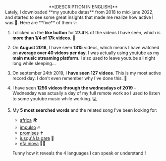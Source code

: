<center>**[DESCRIPTION IN ENGLISH]**</center>   
Lately, I downloaded **my youtube datas** from 2018 to mid-june 2022, and started to see some great insights that made me realize how active I was 🤔. Here are **five** of them 💡:

1. I clicked on the **like button** for **27.4%** of the videos I have seen, which is **more than 1/4 of 17k videos**. 🎥 

2. On **August 2018**, I have seen **1315** videos, which means I have watched on **average over 40 videos per day**. I was actually using youtube as my **main music streaming platform**. I also used to leave youtube all night long while sleeping...

3. On september 24th 2019, I **have seen 127 videos**. This is my most active record day. I don't even remember why I've done this. 🤯

4. I have seen **1256 videos through the wednesdays of 2019** - Wednesday was actually a day of my full remote work so I used to listen to some youtube music while working. 💻

5. My **5 most searched words** and the related song I've been looking for: 
	- [africa](https://youtu.be/kAPEntGix4M) 🌍
	- [impulso](https://youtu.be/eQFpi8Iouso) 🔥
	- [promises](https://youtu.be/q5m09rqOoxE) ✝️
	- [jusqu'à la gare](https://youtu.be/J3TL0D32A7o) 🚉
	- [efa niova](https://youtu.be/Vmb1EeDSuoI) 💃🏽   
	
	Funny how it reveals the 4 languages I can speak or understand !